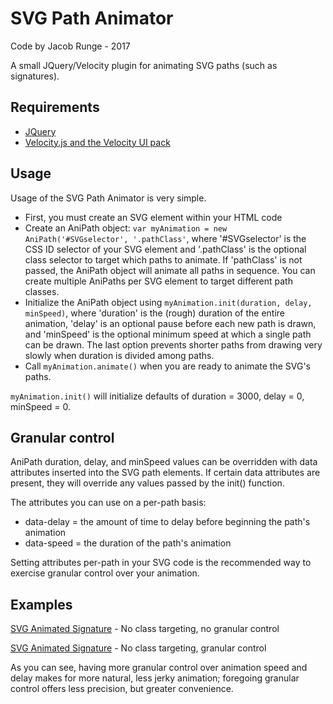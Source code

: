# SVG Path Animator
Code by Jacob Runge - 2017

A small JQuery/Velocity plugin for animating SVG paths (such as signatures).

## Requirements
* [JQuery](www.jquery.com)
* [Velocity.js and the Velocity UI pack](www.velocityjs.org)

## Usage
Usage of the SVG Path Animator is very simple.
* First, you must create an SVG element within your HTML code
* Create an AniPath object: `var myAnimation = new AniPath('#SVGselector', '.pathClass'`, where '#SVGselector' is the CSS ID selector of your SVG element and '.pathClass' is the optional class selector to target which paths to animate. If 'pathClass' is not passed, the AniPath object will animate all paths in sequence. You can create multiple AniPaths per SVG element to target different path classes.
* Initialize the AniPath object using `myAnimation.init(duration, delay, minSpeed)`, where 'duration' is the (rough) duration of the entire animation, 'delay' is an optional pause before each new path is drawn, and 'minSpeed' is the optional minimum speed at which a single path can be drawn. The last option prevents shorter paths from drawing very slowly when duration is divided among paths.
* Call `myAnimation.animate()` when you are ready to animate the SVG's paths.

`myAnimation.init()` will initialize defaults of duration = 3000, delay = 0, minSpeed = 0.

## Granular control
AniPath duration, delay, and minSpeed values can be overridden with data attributes inserted into the SVG path elements. If certain data attributes are present, they will override any values passed by the init() function.

The attributes you can use on a per-path basis:
* data-delay = the amount of time to delay before beginning the path's animation
* data-speed = the duration of the path's animation

Setting attributes per-path in your SVG code is the recommended way to exercise granular control over your animation.

## Examples
[SVG Animated Signature](https://jsfiddle.net/jwrunge/z1b1ft2s/) - No class targeting, no granular control

[SVG Animated Signature](https://jsfiddle.net/jwrunge/bqrykL52/) - No class targeting, granular control

As you can see, having more granular control over animation speed and delay makes for more natural, less jerky animation; foregoing granular control offers less precision, but greater convenience.
